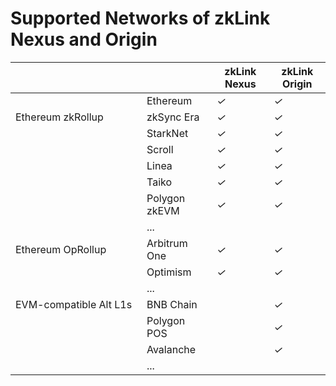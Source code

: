 # Supported Networks of zkLink Nexus and Origin

<table><thead><tr><th width="194"></th><th></th><th>zkLink Nexus</th><th>zkLink Origin</th></tr></thead><tbody><tr><td></td><td>Ethereum</td><td><em>✓</em></td><td><em>✓</em></td></tr><tr><td>Ethereum zkRollup</td><td>zkSync Era</td><td><em>✓</em></td><td><em>✓</em></td></tr><tr><td></td><td>StarkNet</td><td><em>✓</em></td><td><em>✓</em></td></tr><tr><td></td><td>Scroll</td><td><em>✓</em></td><td><em>✓</em></td></tr><tr><td></td><td>Linea</td><td><em>✓</em></td><td><em>✓</em></td></tr><tr><td></td><td>Taiko</td><td><em>✓</em></td><td><em>✓</em></td></tr><tr><td></td><td>Polygon zkEVM</td><td><em>✓</em></td><td><em>✓</em></td></tr><tr><td></td><td>...</td><td></td><td></td></tr><tr><td>Ethereum OpRollup</td><td>Arbitrum One</td><td><em>✓</em></td><td><em>✓</em></td></tr><tr><td></td><td>Optimism</td><td><em>✓</em></td><td><em>✓</em></td></tr><tr><td></td><td>...</td><td></td><td></td></tr><tr><td>EVM-compatible Alt L1s</td><td>BNB Chain</td><td></td><td><em>✓</em></td></tr><tr><td></td><td>Polygon POS</td><td></td><td><em>✓</em></td></tr><tr><td></td><td>Avalanche</td><td></td><td><em>✓</em></td></tr><tr><td></td><td>...</td><td></td><td></td></tr></tbody></table>
